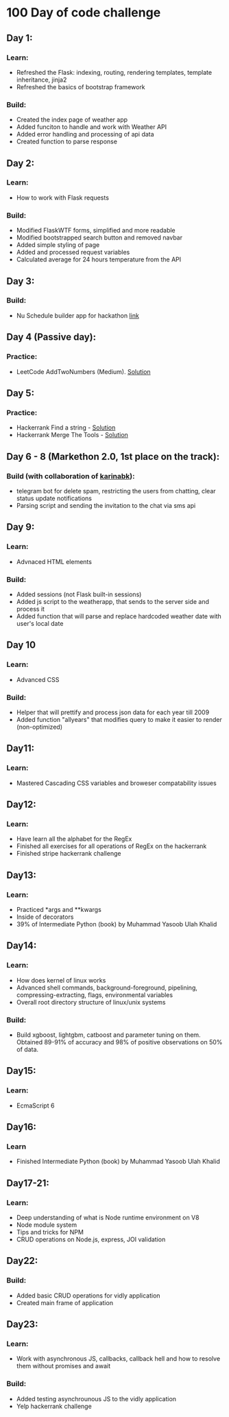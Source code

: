 # 100 Day of code challenge
## Day 1:

### Learn:
* Refreshed the Flask: indexing, routing, rendering templates, template inheritance, jinja2
* Refreshed the basics of bootstrap framework

### Build:
* Created the index page of weather app
* Added funciton to handle and work with Weather API
* Added error handling and processing of api data
* Created function to parse response 

## Day 2:
### Learn:
* How to work with Flask requests

### Build:
* Modified FlaskWTF forms, simplified and more readable
* Modified bootstrapped search button and removed navbar
* Added simple styling of page
* Added and processed request variables
* Calculated average for 24 hours temperature from the API

## Day 3:
### Build:
* Nu Schedule builder app for hackathon [link](https://github.com/zelzhan/schedule-builder)

## Day 4 (Passive day):
### Practice:
* LeetCode AddTwoNumbers (Medium). [Solution](https://github.com/zelzhan/HackerRank-challenges-and-contests/blob/master/LeetCode/AddTwoNumbers.py) 

## Day 5:
### Practice:
* Hackerrank Find a string - [Solution](https://github.com/zelzhan/HackerRank-challenges-and-contests/blob/master/Python-Hackerrank/FindAString.py)
* Hackerrank Merge The Tools - [Solution](https://github.com/zelzhan/HackerRank-challenges-and-contests/tree/master/Python-Hackerrank)

## Day 6 - 8 (Markethon 2.0, 1st place on the track):
### Build (with collaboration of [karinabk](https://github.com/karinabk)): 
* telegram bot for delete spam, restricting the users from chatting, clear status update notifications
* Parsing script and sending the invitation to the chat via sms api

## Day 9:
### Learn:
* Advnaced HTML elements

### Build:
* Added sessions (not Flask built-in sessions)
* Added js script to the weatherapp, that sends to the server side and process it
* Added function that will parse and replace hardcoded weather date with user's local date

## Day 10
### Learn:
* Advanced CSS
### Build:
* Helper that will prettify and process json data for each year till 2009
* Added function "allyears" that modifies query to make it easier to render (non-optimized)

## Day11:
### Learn:
* Mastered Cascading CSS variables and broweser compatability issues

## Day12:
### Learn:
* Have learn all the alphabet for the RegEx
* Finished all exercises for all operations of RegEx on the hackerrank
* Finished stripe hackerrank challenge

## Day13:
### Learn:
* Practiced *args and **kwargs  
* Inside of decorators
* 39% of Intermediate Python (book) by Muhammad Yasoob Ulah Khalid


## Day14:
### Learn:
* How does kernel of linux works
* Advanced shell commands, background-foreground, pipelining, compressing-extracting, flags, environmental variables
* Overall root directory structure of linux/unix systems

### Build:
* Build xgboost, lightgbm, catboost and parameter tuning on them. Obtained 89-91% of accuracy and 98% of positive observations on 50% of data.

## Day15:
### Learn:
* EcmaScript 6

## Day16:
### Learn
* Finished Intermediate Python (book) by Muhammad Yasoob Ulah Khalid

## Day17-21:
### Learn:
* Deep understanding of what is Node runtime environment on V8
* Node module system
* Tips and tricks for NPM
* CRUD operations on Node.js, express, JOI validation

## Day22:
### Build:
* Added basic CRUD operations for vidly application
* Created main frame of application

## Day23:
### Learn:
* Work with asynchronous JS, callbacks, callback hell and how to resolve them without promises and await

### Build:
* Added testing asynchrounous JS to the vidly application
* Yelp hackerrank challenge
